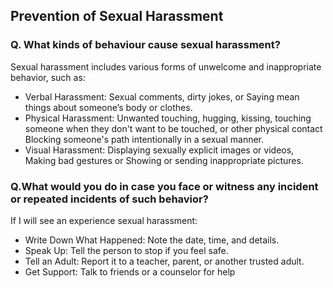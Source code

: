 ## Prevention of Sexual Harassment

### Q. What kinds of behaviour cause sexual harassment?
Sexual harassment includes various forms of unwelcome and inappropriate behavior, such as:

- Verbal Harassment: Sexual comments, dirty jokes, or Saying mean things about someone’s body or clothes.
- Physical Harassment: Unwanted touching, hugging, kissing, touching someone when they don't want to be touched, or other physical contact Blocking someone's path intentionally in a sexual manner.
- Visual Harassment: Displaying sexually explicit images or videos, Making bad gestures or Showing or sending inappropriate pictures.

### Q.What would you do in case you face or witness any incident or repeated incidents of such behavior?
If I will see an experience sexual harassment:
- Write Down What Happened: Note the date, time, and details.
- Speak Up: Tell the person to stop if you feel safe.
- Tell an Adult: Report it to a teacher, parent, or another trusted adult.
- Get Support: Talk to friends or a counselor for help​
